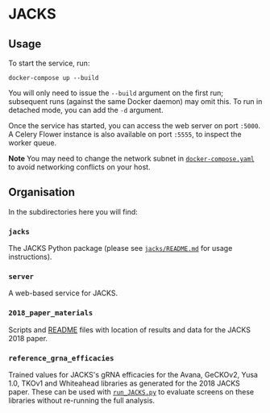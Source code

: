 # JACKS

## Usage

To start the service, run:

    docker-compose up --build

You will only need to issue the `--build` argument on the first run;
subsequent runs (against the same Docker daemon) may omit this. To run
in detached mode, you can add the `-d` argument.

Once the service has started, you can access the web server on port
`:5000`. A Celery Flower instance is also available on port `:5555`, to
inspect the worker queue.

**Note** You may need to change the network subnet in
[`docker-compose.yaml`](docker-compose.yaml) to avoid networking
conflicts on your host.

## Organisation

In the subdirectories here you will find:

### `jacks`

The JACKS Python package (please see [`jacks/README.md`](jacks/README.md)
for usage instructions).

### `server`

A web-based service for JACKS.

### `2018_paper_materials`

Scripts and [README](2018_paper_materials/README.txt) files with
location of results and data for the JACKS 2018 paper.

### `reference_grna_efficacies`

Trained values for JACKS's gRNA efficacies for the Avana, GeCKOv2, Yusa
1.0, TKOv1 and Whiteahead libraries as generated for the 2018 JACKS
paper. These can be used with [`run_JACKS.py`](jacks/run_JACKS.py) to
evaluate screens on these libraries without re-running the full
analysis.

